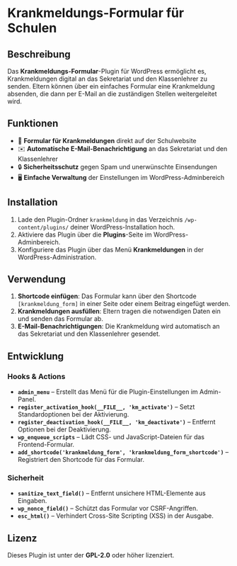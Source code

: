 # Krankmeldungs-Formular für Schulen

## Beschreibung

Das **Krankmeldungs-Formular**-Plugin für WordPress ermöglicht es, Krankmeldungen digital an das Sekretariat und den Klassenlehrer zu senden. Eltern können über ein einfaches Formular eine Krankmeldung absenden, die dann per E-Mail an die zuständigen Stellen weitergeleitet wird.

## Funktionen

- 📩 **Formular für Krankmeldungen** direkt auf der Schulwebsite
- ✉️ **Automatische E-Mail-Benachrichtigung** an das Sekretariat und den Klassenlehrer
- 🔒 **Sicherheitsschutz** gegen Spam und unerwünschte Einsendungen
- 🖥️ **Einfache Verwaltung** der Einstellungen im WordPress-Adminbereich

## Installation

1. Lade den Plugin-Ordner `krankmeldung` in das Verzeichnis `/wp-content/plugins/` deiner WordPress-Installation hoch.
2. Aktiviere das Plugin über die **Plugins**-Seite im WordPress-Adminbereich.
3. Konfiguriere das Plugin über das Menü **Krankmeldungen** in der WordPress-Administration.

## Verwendung

1. **Shortcode einfügen**: Das Formular kann über den Shortcode `[krankmeldung_form]` in einer Seite oder einem Beitrag eingefügt werden.
2. **Krankmeldungen ausfüllen**: Eltern tragen die notwendigen Daten ein und senden das Formular ab.
3. **E-Mail-Benachrichtigungen**: Die Krankmeldung wird automatisch an das Sekretariat und den Klassenlehrer gesendet.

## Entwicklung

### Hooks & Actions

- **`admin_menu`** – Erstellt das Menü für die Plugin-Einstellungen im Admin-Panel.
- **`register_activation_hook(__FILE__, 'km_activate')`** – Setzt Standardoptionen bei der Aktivierung.
- **`register_deactivation_hook(__FILE__, 'km_deactivate')`** – Entfernt Optionen bei der Deaktivierung.
- **`wp_enqueue_scripts`** – Lädt CSS- und JavaScript-Dateien für das Frontend-Formular.
- **`add_shortcode('krankmeldung_form', 'krankmeldung_form_shortcode')`** – Registriert den Shortcode für das Formular.

### Sicherheit

- **`sanitize_text_field()`** – Entfernt unsichere HTML-Elemente aus Eingaben.
- **`wp_nonce_field()`** – Schützt das Formular vor CSRF-Angriffen.
- **`esc_html()`** – Verhindert Cross-Site Scripting (XSS) in der Ausgabe.

## Lizenz

Dieses Plugin ist unter der **GPL-2.0** oder höher lizenziert.
